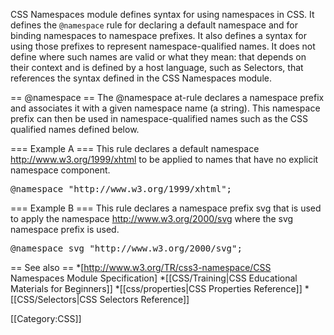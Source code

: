 CSS Namespaces module defines syntax for using namespaces in CSS. It defines the <code>@namespace</code> rule for declaring a default namespace and for binding namespaces to namespace prefixes. It also defines a syntax for using those prefixes to represent namespace-qualified names. It does not define where such names are valid or what they mean: that depends on their context and is defined by a host language, such as Selectors, that references the syntax defined in the CSS Namespaces module.


== @namespace ==
The @namespace at-rule declares a namespace prefix and associates it with a given namespace name (a string). This namespace prefix can then be used in namespace-qualified names such as the CSS qualified names defined below.

=== Example A ===
This rule declares a default namespace http://www.w3.org/1999/xhtml to be applied to names that have no explicit namespace component.
<pre>
@namespace "http://www.w3.org/1999/xhtml";
</pre>

=== Example B ===
This rule declares a namespace prefix svg that is used to apply the namespace http://www.w3.org/2000/svg where the svg namespace prefix is used.
<pre>
@namespace svg "http://www.w3.org/2000/svg";
</pre>


== See also ==
*[http://www.w3.org/TR/css3-namespace/CSS Namespaces Module Specification]
*[[CSS/Training|CSS Educational Materials for Beginners]]
*[[css/properties|CSS Properties Reference]]
*[[CSS/Selectors|CSS Selectors Reference]]

[[Category:CSS]]